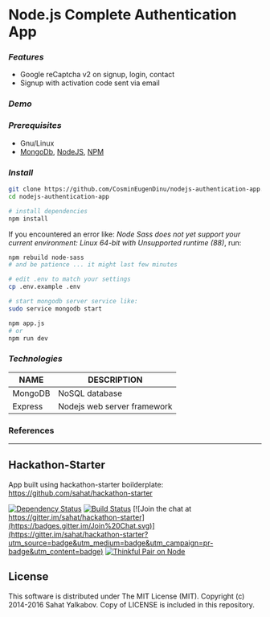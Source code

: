 # Node.js Complete Authentication App

### *Features*
- Google reCaptcha v2 on signup, login, contact
- Signup with activation code sent via email

### *Demo*

### *Prerequisites*
- Gnu/Linux
- [MongoDb](https://www.mongodb.com/), [NodeJS](https://nodejs.org/en/download/package-manager/), [NPM](https://docs.npmjs.com/downloading-and-installing-node-js-and-npm)

### *Install*
```bash
git clone https://github.com/CosminEugenDinu/nodejs-authentication-app.git
cd nodejs-authentication-app

# install dependencies
npm install
```
If you encountered an error like: *Node Sass does not yet support your current environment: Linux 64-bit with Unsupported runtime (88)*, run:
```bash
npm rebuild node-sass
# and be patience ... it might last few minutes
```
```bash
# edit .env to match your settings
cp .env.example .env

# start mongodb server service like:
sudo service mongodb start

npm app.js
# or
npm run dev
```

### *Technologies*

| NAME	       | DESCRIPTION |
|--------------|-------------|
| MongoDB	     | NoSQL database |
| Express	     | Nodejs web server framework |

### References

---------------------
## Hackathon-Starter

App built using hackathon-starter boilderplate: https://github.com/sahat/hackathon-starter


[![Dependency Status](https://david-dm.org/sahat/hackathon-starter/status.svg?style=flat)](https://david-dm.org/sahat/hackathon-starter) [![Build Status](https://travis-ci.org/sahat/hackathon-starter.svg?branch=master)](https://travis-ci.org/sahat/hackathon-starter) [![Join the chat at https://gitter.im/sahat/hackathon-starter](https://badges.gitter.im/Join%20Chat.svg)](https://gitter.im/sahat/hackathon-starter?utm_source=badge&utm_medium=badge&utm_campaign=pr-badge&utm_content=badge) [![Thinkful Pair on Node](https://tf-assets-staging.s3.amazonaws.com/badges/thinkful_repo_badge.svg)](http://start.thinkful.com/node/)


License
-------
This software is distributed under The MIT License (MIT).
Copyright (c) 2014-2016 Sahat Yalkabov.
Copy of LICENSE is included in this repository.
